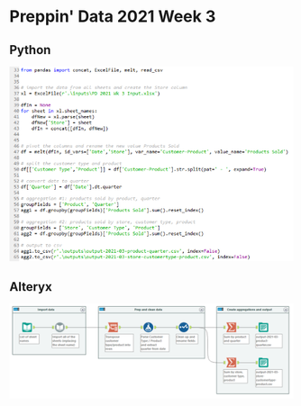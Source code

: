 # Preppin' Data 2021 Week 3

## Python
<a href="preppin-data-2021-03.py">
<img src="img-python-code-2021-03.png?raw=true" alt="Python code">
</a>

## Alteryx
<a href="/preppin-data-2021-03.yxmd">
<img src="img-alteryx-2021-03.PNG?raw=true" alt="Alteryx workflow">
</a>